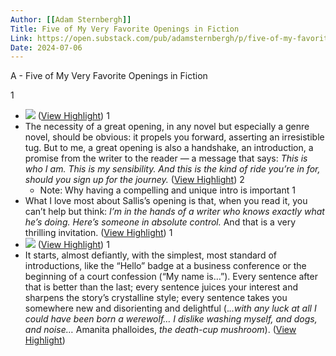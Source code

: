 ```yaml
---
Author: [[Adam Sternbergh]]
Title: Five of My Very Favorite Openings in Fiction
Link: https://open.substack.com/pub/adamsternbergh/p/five-of-my-favorite-openings-in-fiction?r=3jw8b&utm_medium=ios&utm_campaign=post
Date: 2024-07-06
---
```

A - Five of My Very Favorite Openings in Fiction

1
- ![](https://substackcdn.com/image/fetch/w_1456,c_limit,f_auto,q_auto:good,fl_progressive:steep/https%3A%2F%2Fsubstack-post-media.s3.amazonaws.com%2Fpublic%2Fimages%2Ff5b9e34e-ae7c-4a90-8915-19029fa8559b_607x507.png) ([View Highlight](https://read.readwise.io/read/01gt7npgtt0nw8rjkr4pcyymxm))
1
- The necessity of a great opening, in any novel but especially a genre novel, should be obvious: it propels you forward, asserting an irresistible tug. But to me, a great opening is also a handshake, an introduction, a promise from the writer to the reader — a message that says: *This is who I am. This is my sensibility. And this is the kind of ride you’re in for, should you sign up for the journey.* ([View Highlight](https://read.readwise.io/read/01gt7npr1tsy2m4v7sqtp0qd2q))
2
    - Note: Why having a compelling and unique intro is important
1
- What I love most about Sallis’s opening is that, when you read it, you can’t help but think: *I’m in the hands of a writer who knows exactly what he’s doing. Here’s someone in absolute control.*
  And that is a very thrilling invitation. ([View Highlight](https://read.readwise.io/read/01gt7nqehcb6jsbaf2ydvewrg0))
1
- ![](https://substackcdn.com/image/fetch/w_1456,c_limit,f_auto,q_auto:good,fl_progressive:steep/https%3A%2F%2Fsubstack-post-media.s3.amazonaws.com%2Fpublic%2Fimages%2Fa5905fbc-2d63-4b7a-b26d-ca5e07d7d006_737x455.png) ([View Highlight](https://read.readwise.io/read/01gt7nszvqtwxtqj0cxrsby2dg))
1
- It starts, almost defiantly, with the simplest, most standard of introductions, like the “Hello” badge at a business conference or the beginning of a court confession (“My name is…”). Every sentence after that is better than the last; every sentence juices your interest and sharpens the story’s crystalline style; every sentence takes you somewhere new and disorienting and delightful (.*..with any luck at all I could have been born a werewolf… I dislike washing myself, and dogs, and noise…* Amanita phalloides, *the death-cup mushroom*). ([View Highlight](https://read.readwise.io/read/01gt7nt5rz2w0z2vg4gqjmfrmp))
